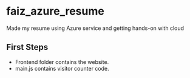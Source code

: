 # faiz_azure_resume
Made my resume using Azure service and getting hands-on with cloud

## First Steps
- Frontend folder contains the website.
- main.js contains visitor counter code.
